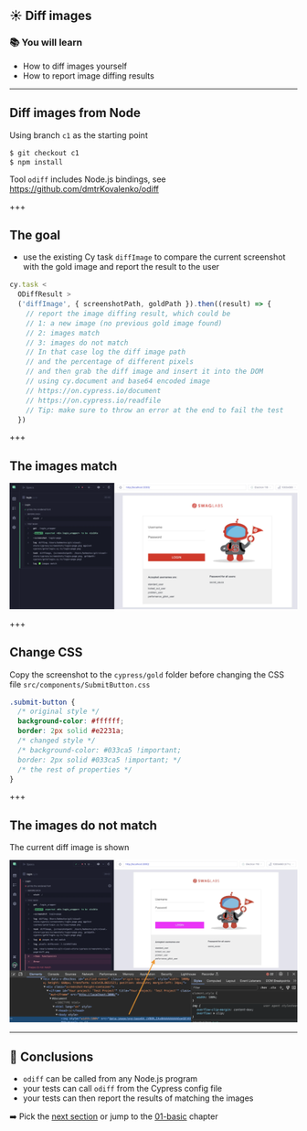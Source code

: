 ## ☀️ Diff images

### 📚 You will learn

- How to diff images yourself
- How to report image diffing results

---

## Diff images from Node

Using branch `c1` as the starting point

```
$ git checkout c1
$ npm install
```

Tool `odiff` includes Node.js bindings, see https://github.com/dmtrKovalenko/odiff

+++

## The goal

- use the existing Cy task `diffImage` to compare the current screenshot with the gold image and report the result to the user

```js
cy.task <
  ODiffResult >
  ('diffImage', { screenshotPath, goldPath }).then((result) => {
    // report the image diffing result, which could be
    // 1: a new image (no previous gold image found)
    // 2: images match
    // 3: images do not match
    // In that case log the diff image path
    // and the percentage of different pixels
    // and then grab the diff image and insert it into the DOM
    // using cy.document and base64 encoded image
    // https://on.cypress.io/document
    // https://on.cypress.io/readfile
    // Tip: make sure to throw an error at the end to fail the test
  })
```

+++

## The images match

![The images match](./img/match.png)

+++

## Change CSS

Copy the screenshot to the `cypress/gold` folder before changing the CSS file `src/components/SubmitButton.css`

```css
.submit-button {
  /* original style */
  background-color: #ffffff;
  border: 2px solid #e2231a;
  /* changed style */
  /* background-color: #033ca5 !important;
  border: 2px solid #033ca5 !important; */
  /* the rest of properties */
}
```

+++

## The images do not match

The current diff image is shown

![The images do not match](./img/mismatch.png)

---

## 🏁 Conclusions

- `odiff` can be called from any Node.js program
- your tests can call `odiff` from the Cypress config file
- your tests can then report the results of matching the images

➡️ Pick the [next section](https://github.com/bahmutov/cypress-visual-testing-workshop#contents) or jump to the [01-basic](?p=01-basic) chapter
